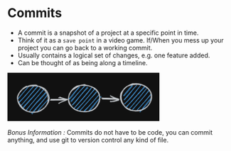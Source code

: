 # Commits

* A commit is a snapshot of a project at a specific point in time.
* Think of it as a `save point` in a video game. If/When you mess up your project you can go back to a working commit.
* Usually contains a logical set of changes, e.g. one feature added. 
* Can be thought of as being along a timeline. 

![](img/commit.png)

*Bonus Information :* Commits do not have to be code, you can commit anything, and use git to version control any kind of file. 